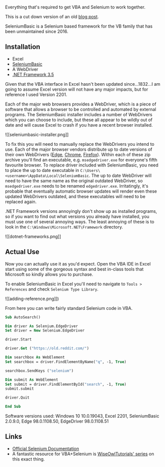 Everything that's required to get VBA and Selenium to work together.

This is a cut down version of an old [blog post](https://zachmanson.com/blog/basic-seleniumbasic/).

SeleniumBasic is a Selenium based framework for the VB family that has been unmaintained since 2016.

## Installation

- Excel
- [SeleniumBasic](https://github.com/florentbr/SeleniumBasic/releases)
- A WebDriver
- [.NET Framework 3.5](https://www.microsoft.com/en-au/download/details.aspx?id=21)

Given that the VBA interface in Excel hasn't been updated since...1832...I am going to assume Excel version will not have any major impacts, but for reference I used Version 2201.

Each of the major web browsers provides a WebDriver, which is a piece of software that allows a browser to be controlled and automated by external programs. The SeleniumBasic installer includes a number of WebDrivers which you can choose to include, but these all appear to be wildly out of date and will cause Excel to crash if you have a recent browser installed.

![[seleniumbasic-installer.png]]

To fix this you will need to manually replace the WebDrivers you intend to use. Each of the major browser vendors distribute up to date versions of their own WebDrivers ([Edge](https://developer.microsoft.com/en-us/microsoft-edge/tools/webdriver/), [Chrome](https://chromedriver.chromium.org/downloads), [Firefox](https://github.com/mozilla/geckodriver/releases)). Within each of these zip archive you'll find an executable, e.g. `msedgedriver.exe` for everyone's fifth favourite browser. To replace driver included with SeleniumBasic, you need to place the up to date executable in `C:\Users\<username>\AppData\Local\SeleniumBasic`. The up to date WebDriver will need to have the same name as the original outdated WebDriver, so `msedgedriver.exe` needs to be renamed `edgedriver.exe`. Irritatingly, it's probable that eventually automatic browser updates will render even these updated WebDrivers outdated, and these executables will need to be replaced again.

.NET Framework versions annoyingly don't show up as installed programs, so if you want to find out what versions you already have installed, you must use one of several annoying ways. The least annoying of these is to look in the `C:\Windows\Microsoft.NET\Framework` directory.

![[dotnet-frameworks.png]]

## Actual Use

Now you can actually use it as you'd expect. Open the VBA IDE in Excel start using some of the gorgeous syntax and best in-class tools that Microsoft so kindly allows you to purchase.

To enable SeleniumBasic in Excel you'll need to navigate to `Tools > References` and check `Selenium Type Library`.

![[adding-reference.png]])

From here you can write fairly standard Selenium code in VBA.

```vb
Sub AutoSearch()

Dim driver As Selenium.EdgeDriver
Set driver = New Selenium.EdgeDriver

driver.Start

driver.Get ("https://old.reddit.com/")

Dim searchbox As WebElement
Set searchbox = driver.FindElementByName("q", -1, True)

searchbox.SendKeys ("selenium")

Dim submit As WebElement
Set submit = driver.FindElementById("search", -1, True)
submit.submit

driver.Quit

End Sub
```

Software versions used: Windows 10 10.0.19043, Excel 2201, SeleniumBasic 2.0.9.0, Edge 98.0.1108.50, EdgeDriver 98.0.1108.51

## Links

- [Official Selenium Documentation](https://www.selenium.dev/documentation/overview/)
- A fantastic resource for VBA+Selenium is [WiseOwlTutorials' series](https://youtube.com/playlist?list=PLNIs-AWhQzcl3xKvF8sVL4sWRWICj_clM) on this exact thing.
